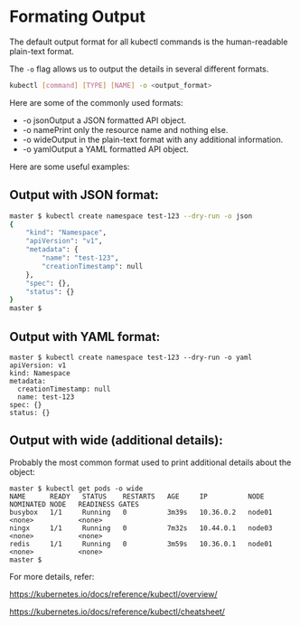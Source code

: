 # Formating Output

The default output format for all kubectl commands is the human-readable plain-text format.

The `-o` flag allows us to output the details in several different formats.


```sh
kubectl [command] [TYPE] [NAME] -o <output_format>
```

Here are some of the commonly used formats:


- -o jsonOutput a JSON formatted API object.
- -o namePrint only the resource name and nothing else.
- -o wideOutput in the plain-text format with any additional information.
- -o yamlOutput a YAML formatted API object.

Here are some useful examples:

## Output with JSON format:

```sh
master $ kubectl create namespace test-123 --dry-run -o json
{
    "kind": "Namespace",
    "apiVersion": "v1",
    "metadata": {
        "name": "test-123",
        "creationTimestamp": null
    },
    "spec": {},
    "status": {}
}
master $
```

## Output with YAML format:

```
master $ kubectl create namespace test-123 --dry-run -o yaml
apiVersion: v1
kind: Namespace
metadata:
  creationTimestamp: null
  name: test-123
spec: {}
status: {}
```

## Output with wide (additional details):

Probably the most common format used to print additional details about the object:
```
master $ kubectl get pods -o wide
NAME      READY   STATUS    RESTARTS   AGE     IP          NODE     NOMINATED NODE   READINESS GATES
busybox   1/1     Running   0          3m39s   10.36.0.2   node01   <none>           <none>
ningx     1/1     Running   0          7m32s   10.44.0.1   node03   <none>           <none>
redis     1/1     Running   0          3m59s   10.36.0.1   node01   <none>           <none>
master $
```


For more details, refer:

https://kubernetes.io/docs/reference/kubectl/overview/

https://kubernetes.io/docs/reference/kubectl/cheatsheet/